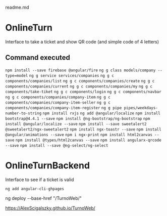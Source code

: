 readme.md

# OnlineTurn
Interface to take a ticket and show QR code (and simple code of 4 letters)

## Command executed
`npm install --save firebase @angular/fire`
`ng g class models/company --type=model`
`ng g service services/companies`
`ng g c components/companies/list`
`ng g c components/companies/create`
`ng g c components/companies/current`
`ng g c components/companies/my`
`ng g c components/take-tiket`
`ng g c components/login`
`ng g c components/navbar`
`ng g c components/companies/company-item`
`ng g c components/companies/company-item-seller`
`ng g c components/companies/company-item-register`
`ng g pipe pipes/weekdays-number-to-string`
`npm install rxjs`
`ng add @angular/localize`
`npm install bootstrap@4.4.1 --save`
`npm install @ng-bootstrap/ng-bootstrap`
`npm install @angular/localize --save`
`npm install --save sweetalert2 @sweetalert2/ngx-sweetalert2`
`npm install ngx-toastr --save`
`npm install @angular/animations --save`
`npm i ngx-print`
`npm install html2canvas --save`
`npm install @types/html2canvas --save`
`npm install angularx-qrcode --save`
`npm install --save @ng-select/ng-select`

# OnlineTurnBackend
Interface to see if a ticket is valid

`ng add angular-cli-ghpages`

ng deploy --base-href "/TurnoWeb/"

https://AlexScigalszky.github.io/TurnoWeb/